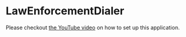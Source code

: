 # LawEnforcementDialer

Please checkout [the YouTube video](https://youtube.com/playlist?list=PL7N1SEnCvn-dwpD5IEDaUMqQBfTIGPNeH) on how to set up this application.
